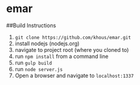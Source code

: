 # emar

##Build Instructions

1. `git clone https://github.com/khous/emar.git`
2. install nodejs (nodejs.org)
3. navigate to project root (where you cloned to)
4. run `npm install` from a command line
5. run `gulp build`
6. run `node server.js`
7. Open a browser and navigate to `localhost:1337`